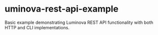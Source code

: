 # uminova-rest-api-example
Basic example demonstrating Luminova REST API functionality with both HTTP and CLI implementations.
